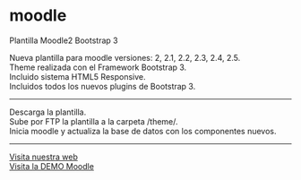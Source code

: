 moodle
======

Plantilla Moodle2 Bootstrap 3<br>

Nueva plantilla para moodle versiones: 2, 2.1, 2.2, 2.3, 2.4, 2.5.<br>
Theme realizada con el Framework Bootstrap 3.<br>
Incluido sistema HTML5 Responsive.<br>
Incluidos todos los nuevos plugins de Bootstrap 3.<br>

----
Descarga la plantilla.<br>
Sube por FTP la plantilla a la carpeta /theme/.<br>
Inicia moodle y actualiza la base de datos con los componentes nuevos.<br>


----
<a href="http://lmgarrido.es">Visita nuestra web</a><br>
<a href="http://lmgarrido.es/moodle/">Visita la DEMO Moodle</a>
